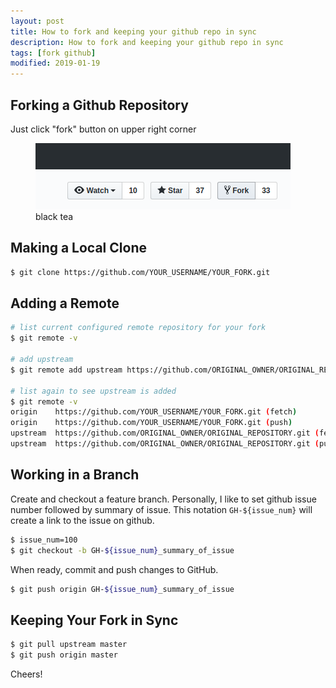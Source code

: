 ```yaml
---
layout: post
title: How to fork and keeping your github repo in sync
description: How to fork and keeping your github repo in sync
tags: [fork github]
modified: 2019-01-19
---
```


## Forking a Github Repository
Just click "fork" button on upper right corner 

<figure class="full">
<img src="/images/2019-02-19/fork-button.png" alt="">
<figcaption>black tea</figcaption>
</figure>
    

## Making a Local Clone
```bash
$ git clone https://github.com/YOUR_USERNAME/YOUR_FORK.git
```

## Adding a Remote
```bash
# list current configured remote repository for your fork
$ git remote -v

# add upstream
$ git remote add upstream https://github.com/ORIGINAL_OWNER/ORIGINAL_REPOSITORY.git

# list again to see upstream is added
$ git remote -v
origin    https://github.com/YOUR_USERNAME/YOUR_FORK.git (fetch)	
origin    https://github.com/YOUR_USERNAME/YOUR_FORK.git (push)
upstream  https://github.com/ORIGINAL_OWNER/ORIGINAL_REPOSITORY.git (fetch)
upstream  https://github.com/ORIGINAL_OWNER/ORIGINAL_REPOSITORY.git (push)
```

## Working in a Branch
Create and checkout a feature branch.
Personally, I like to set github issue number followed by 
summary of issue. This notation `GH-${issue_num}` will create a link
to the issue on github.
```bash
$ issue_num=100
$ git checkout -b GH-${issue_num}_summary_of_issue
```
When ready, commit and push changes to GitHub.
```bash
$ git push origin GH-${issue_num}_summary_of_issue
```

## Keeping Your Fork in Sync
```bash
$ git pull upstream master
$ git push origin master
```

Cheers!